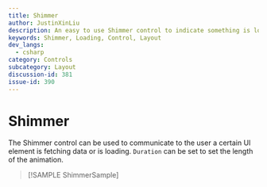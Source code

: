 ```yaml
---
title: Shimmer
author: JustinXinLiu
description: An easy to use Shimmer control to indicate something is loading.
keywords: Shimmer, Loading, Control, Layout
dev_langs:
  - csharp
category: Controls
subcategory: Layout
discussion-id: 381
issue-id: 390
---
```

# Shimmer

The Shimmer control can be used to communicate to the user a certain UI element is fetching data or is loading. `Duration` can be set to set the length of the animation.

> [!SAMPLE ShimmerSample]
